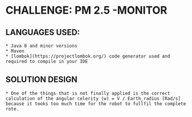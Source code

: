 # CHALLENGE: PM 2.5 -MONITOR

## LANGUAGES USED: 
	* Java 8 and minor versions
	* Maven
	* [lombok](https://projectlombok.org/) code generator used and required to compile in your IDE
	
## SOLUTION DESIGN
	* One of the things that is not finally applied is the correct calculation of the angular celerity (w) = V / Earth_radius [Rad/s] because it tooks too much time for the robot to fullfil the complete rote.
	